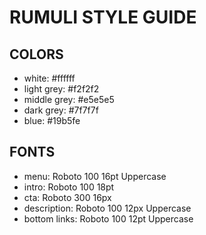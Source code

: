 # RUMULI STYLE GUIDE


## COLORS
  - white:       #ffffff
  - light grey:  #f2f2f2
  - middle grey: #e5e5e5
  - dark grey:   #7f7f7f
  - blue:        #19b5fe

## FONTS
  - menu:         Roboto 100 16pt Uppercase
  - intro:        Roboto 100 18pt
  - cta:          Roboto 300 16px
  - description:  Roboto 100 12px Uppercase
  - bottom links: Roboto 100 12pt Uppercase
